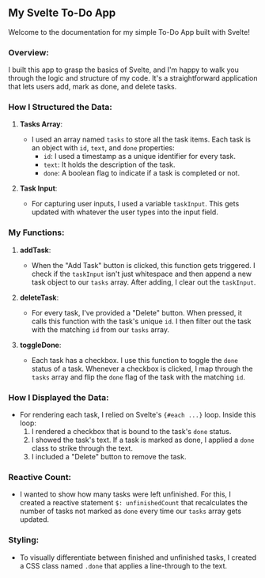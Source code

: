 ## My Svelte To-Do App

Welcome to the documentation for my simple To-Do App built with Svelte!

### Overview:
I built this app to grasp the basics of Svelte, and I'm happy to walk you through the logic and structure of my code. It's a straightforward application that lets users add, mark as done, and delete tasks.

### How I Structured the Data:

1. **Tasks Array**: 
    - I used an array named `tasks` to store all the task items. Each task is an object with `id`, `text`, and `done` properties:
        - `id`: I used a timestamp as a unique identifier for every task.
        - `text`: It holds the description of the task.
        - `done`: A boolean flag to indicate if a task is completed or not.

2. **Task Input**: 
    - For capturing user inputs, I used a variable `taskInput`. This gets updated with whatever the user types into the input field.

### My Functions:

1. **addTask**: 
    - When the "Add Task" button is clicked, this function gets triggered. I check if the `taskInput` isn't just whitespace and then append a new task object to our `tasks` array. After adding, I clear out the `taskInput`.

2. **deleteTask**: 
    - For every task, I've provided a "Delete" button. When pressed, it calls this function with the task's unique `id`. I then filter out the task with the matching `id` from our `tasks` array.

3. **toggleDone**: 
    - Each task has a checkbox. I use this function to toggle the `done` status of a task. Whenever a checkbox is clicked, I map through the `tasks` array and flip the `done` flag of the task with the matching `id`.

### How I Displayed the Data:

- For rendering each task, I relied on Svelte's `{#each ...}` loop. Inside this loop:
    1. I rendered a checkbox that is bound to the task's `done` status.
    2. I showed the task's text. If a task is marked as done, I applied a `done` class to strike through the text.
    3. I included a "Delete" button to remove the task.

### Reactive Count:
- I wanted to show how many tasks were left unfinished. For this, I created a reactive statement `$: unfinishedCount` that recalculates the number of tasks not marked as `done` every time our `tasks` array gets updated.

### Styling:

- To visually differentiate between finished and unfinished tasks, I created a CSS class named `.done` that applies a line-through to the text.

